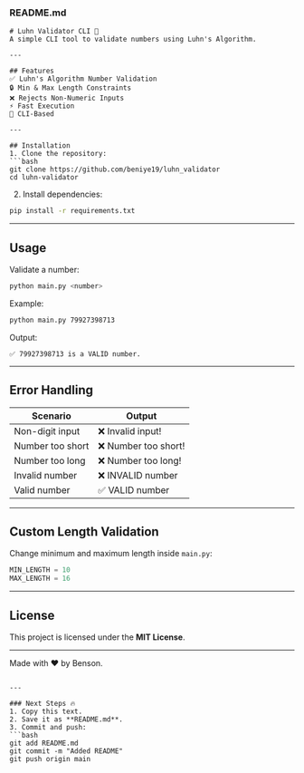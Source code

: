 ### **README.md**
```text
# Luhn Validator CLI 🔢
A simple CLI tool to validate numbers using Luhn's Algorithm.

---

## Features
✅ Luhn's Algorithm Number Validation  
🔒 Min & Max Length Constraints  
❌ Rejects Non-Numeric Inputs  
⚡ Fast Execution  
💪 CLI-Based  

---

## Installation
1. Clone the repository:
```bash
git clone https://github.com/beniye19/luhn_validator
cd luhn-validator
```
2. Install dependencies:
```bash
pip install -r requirements.txt
```

---

## Usage
Validate a number:
```bash
python main.py <number>
```

Example:
```bash
python main.py 79927398713
```
Output:
```
✅ 79927398713 is a VALID number.
```

---

## Error Handling
| Scenario          | Output               |
|-----------------|----------------------|
| Non-digit input  | ❌ Invalid input!    |
| Number too short | ❌ Number too short! |
| Number too long  | ❌ Number too long!  |
| Invalid number   | ❌ INVALID number    |
| Valid number     | ✅ VALID number     |

---

## Custom Length Validation
Change minimum and maximum length inside `main.py`:
```python
MIN_LENGTH = 10
MAX_LENGTH = 16
```

---

## License
This project is licensed under the **MIT License**.

---

Made with ❤️ by Benson.
```

---

### Next Steps 🔥
1. Copy this text.
2. Save it as **README.md**.
3. Commit and push:
```bash
git add README.md
git commit -m "Added README"
git push origin main
```
